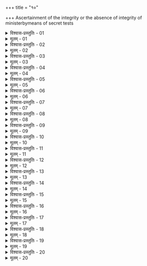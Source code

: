 +++
title = "१०"

+++
Ascertainment of the integrity or the absence of integrity of ministerbymeans of secret tests  

<details><summary>विश्वास-प्रस्तुतिः - 01</summary>

01 मन्त्रिपुरोहितसखः सामान्येष्वधिकरणेषु स्थापयित्वाऽमात्यान् उपधाभिः शोधयेत्
</details>

<details><summary>मूलम् - 01</summary>

01 मन्त्रिपुरोहितसखः सामान्येष्वधिकरणेषु स्थापयित्वाऽमात्यान् उपधाभिः शोधयेत्
</details>

<details><summary>विश्वास-प्रस्तुतिः - 02</summary>

02 पुरोहितं अयाज्ययाजनाध्यापने नियुक्तं अमृष्यमाणं राजाऽवक्षिपेत्
</details>

<details><summary>मूलम् - 02</summary>

02 पुरोहितं अयाज्ययाजनाध्यापने नियुक्तं अमृष्यमाणं राजाऽवक्षिपेत्
</details>

<details><summary>विश्वास-प्रस्तुतिः - 03</summary>

03 स सत्त्रिभिः शपथपूर्वं एकैकं अमात्यं उपजापयेत् - अधार्मिको अयं राजा, साधु धार्मिकं अन्यं अस्य तत्कुलीनं अपरुद्धं कुल्यं एकप्रग्रहं सामन्तं आटविकं औपपादिकं वा प्रतिपादयामः, सर्वेषां एतद् रोचते, कथं वा तव इति
</details>

<details><summary>मूलम् - 03</summary>

03 स सत्त्रिभिः शपथपूर्वं एकैकं अमात्यं उपजापयेत् - अधार्मिको अयं राजा, साधु धार्मिकं अन्यं अस्य तत्कुलीनं अपरुद्धं कुल्यं एकप्रग्रहं सामन्तं आटविकं औपपादिकं वा प्रतिपादयामः, सर्वेषां एतद् रोचते, कथं वा तव इति
</details>

<details><summary>विश्वास-प्रस्तुतिः - 04</summary>

04 प्रत्याख्याने शुचिः । इति धर्म उपधा
</details>

<details><summary>मूलम् - 04</summary>

04 प्रत्याख्याने शुचिः । इति धर्म उपधा
</details>

<details><summary>विश्वास-प्रस्तुतिः - 05</summary>

05 सेनापतिरसत्प्रग्रहेणावक्षिप्तः सत्त्रिभिरेकैकं अमात्यं उपजापयेत् लोभनीयेनार्थेन राजविनाशाय, सर्वेषां एतद् रोचते, कथं वा तव इति
</details>

<details><summary>मूलम् - 05</summary>

05 सेनापतिरसत्प्रग्रहेणावक्षिप्तः सत्त्रिभिरेकैकं अमात्यं उपजापयेत् लोभनीयेनार्थेन राजविनाशाय, सर्वेषां एतद् रोचते, कथं वा तव इति
</details>

<details><summary>विश्वास-प्रस्तुतिः - 06</summary>

06 प्रत्याख्याने शुचिः । इत्यर्थ उपधा
</details>

<details><summary>मूलम् - 06</summary>

06 प्रत्याख्याने शुचिः । इत्यर्थ उपधा
</details>

<details><summary>विश्वास-प्रस्तुतिः - 07</summary>

07 परिव्राजिका लब्धविश्वासाऽन्तःपुरे कृतसत्कारा महामात्रं एकैकं उपजपेत् - राजमहिषी त्वां कामयते कृतसमागम उपाया, महान् अर्थश्च ते भविष्यति इति
</details>

<details><summary>मूलम् - 07</summary>

07 परिव्राजिका लब्धविश्वासाऽन्तःपुरे कृतसत्कारा महामात्रं एकैकं उपजपेत् - राजमहिषी त्वां कामयते कृतसमागम उपाया, महान् अर्थश्च ते भविष्यति इति
</details>

<details><summary>विश्वास-प्रस्तुतिः - 08</summary>

08 प्रत्याख्याने शुचिः । इति काम उपधा
</details>

<details><summary>मूलम् - 08</summary>

08 प्रत्याख्याने शुचिः । इति काम उपधा
</details>

<details><summary>विश्वास-प्रस्तुतिः - 09</summary>

09 प्रहवणनिमित्तं एको अमात्यः सर्वान् अमात्यान् आवाहयेत्
</details>

<details><summary>मूलम् - 09</summary>

09 प्रहवणनिमित्तं एको अमात्यः सर्वान् अमात्यान् आवाहयेत्
</details>

<details><summary>विश्वास-प्रस्तुतिः - 10</summary>

10 तेन उद्वेगेन राजा तान् अवरुन्ध्यात्
</details>

<details><summary>मूलम् - 10</summary>

10 तेन उद्वेगेन राजा तान् अवरुन्ध्यात्
</details>

<details><summary>विश्वास-प्रस्तुतिः - 11</summary>

11 कापटिकश्चात्र पूर्वावरुद्धः तेषां अर्थमानावक्षिप्तं एकैकं अमात्यं उपजपेत् - असत् प्रवृत्तो अयं राजा, साध्वेनं हत्वाऽन्यं प्रतिपादयामः, सर्वेषां एतद् रोचते, कथं वा तव इति
</details>

<details><summary>मूलम् - 11</summary>

11 कापटिकश्चात्र पूर्वावरुद्धः तेषां अर्थमानावक्षिप्तं एकैकं अमात्यं उपजपेत् - असत् प्रवृत्तो अयं राजा, साध्वेनं हत्वाऽन्यं प्रतिपादयामः, सर्वेषां एतद् रोचते, कथं वा तव इति
</details>

<details><summary>विश्वास-प्रस्तुतिः - 12</summary>

12 प्रत्याख्याने शुचिः । इति भय उपधा
</details>

<details><summary>मूलम् - 12</summary>

12 प्रत्याख्याने शुचिः । इति भय उपधा
</details>

<details><summary>विश्वास-प्रस्तुतिः - 13</summary>

13 तत्र धर्म उपधाशुद्धान् धर्मस्थीयकण्टकशोधनेषु कर्मसु स्थापयेत्, अर्थ उपधाशुद्धान् समाहर्तृसम्निधातृनिचयकर्मसु, काम उपधा शुद्धान् बाह्याभ्यन्तरविहाररक्षासु, भय उपधाशुद्धान् आसन्नकार्येषु राज्ञः
</details>

<details><summary>मूलम् - 13</summary>

13 तत्र धर्म उपधाशुद्धान् धर्मस्थीयकण्टकशोधनेषु कर्मसु स्थापयेत्, अर्थ उपधाशुद्धान् समाहर्तृसम्निधातृनिचयकर्मसु, काम उपधा शुद्धान् बाह्याभ्यन्तरविहाररक्षासु, भय उपधाशुद्धान् आसन्नकार्येषु राज्ञः
</details>

<details><summary>विश्वास-प्रस्तुतिः - 14</summary>

14 सर्व उपधाशुद्धान् मन्त्रिणः कुर्यात्
</details>

<details><summary>मूलम् - 14</summary>

14 सर्व उपधाशुद्धान् मन्त्रिणः कुर्यात्
</details>

<details><summary>विश्वास-प्रस्तुतिः - 15</summary>

15 सर्वत्राशुचीन् खनिद्रव्यहस्तिवनकर्मान्तेषु उपयोजयेत्
</details>

<details><summary>मूलम् - 15</summary>

15 सर्वत्राशुचीन् खनिद्रव्यहस्तिवनकर्मान्तेषु उपयोजयेत्
</details>

<details><summary>विश्वास-प्रस्तुतिः - 16</summary>

16ab त्रिवर्गभयसंशुद्धान् अमात्यान् स्वेषु कर्मसु ।  
16chd अधिकुर्याद् यथा शौचं इत्याचार्या व्यवस्थिताः
</details>

<details><summary>मूलम् - 16</summary>

16ab त्रिवर्गभयसंशुद्धान् अमात्यान् स्वेषु कर्मसु ।  
16chd अधिकुर्याद् यथा शौचं इत्याचार्या व्यवस्थिताः
</details>

<details><summary>विश्वास-प्रस्तुतिः - 17</summary>

17ab न त्वेव कुर्याद् आत्मानं देवीं वा लक्ष्यं ईश्वरः ।  
17chd शौचहेतोरमात्यानां एतत् कौटिल्यदर्शनम्
</details>

<details><summary>मूलम् - 17</summary>

17ab न त्वेव कुर्याद् आत्मानं देवीं वा लक्ष्यं ईश्वरः ।  
17chd शौचहेतोरमात्यानां एतत् कौटिल्यदर्शनम्
</details>

<details><summary>विश्वास-प्रस्तुतिः - 18</summary>

18ab न दूषणं अदुष्टस्य विषेण इवाम्भसश्चरेत् ।  
18chd कदाचिद्द् हि प्रदुष्टस्य नाधिगम्येत भेषजम्
</details>

<details><summary>मूलम् - 18</summary>

18ab न दूषणं अदुष्टस्य विषेण इवाम्भसश्चरेत् ।  
18chd कदाचिद्द् हि प्रदुष्टस्य नाधिगम्येत भेषजम्
</details>

<details><summary>विश्वास-प्रस्तुतिः - 19</summary>

19ab कृता च कलुषाबुद्धिरुपधाभिश्चतुर्विधा ।  
19chd नागत्वाऽन्तं निवर्तेत स्थिता सत्त्ववतां धृतौ
</details>

<details><summary>मूलम् - 19</summary>

19ab कृता च कलुषाबुद्धिरुपधाभिश्चतुर्विधा ।  
19chd नागत्वाऽन्तं निवर्तेत स्थिता सत्त्ववतां धृतौ
</details>

<details><summary>विश्वास-प्रस्तुतिः - 20</summary>

20ab तस्माद् बाह्यं अधिष्ठानं कृत्वा कार्ये चतुर्विधे ।  
20chd शौचाशौचं अमात्यानां राजा मार्गेत सत्त्रिभिः  (इति)
</details>

<details><summary>मूलम् - 20</summary>

20ab तस्माद् बाह्यं अधिष्ठानं कृत्वा कार्ये चतुर्विधे ।  
20chd शौचाशौचं अमात्यानां राजा मार्गेत सत्त्रिभिः  (इति)
</details>
